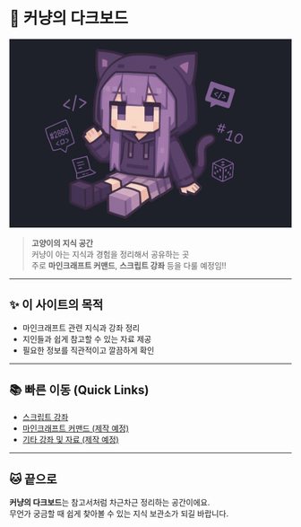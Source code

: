 # **🐾 커냥의 다크보드**
![](assets/images/banner.png)

> **고양이의 지식 공간**  
> 커냥이 아는 지식과 경험을 정리해서 공유하는 곳  
> 주로 **마인크래프트 커맨드**, **스크립트 강좌** 등을 다룰 예정임!!  

---

## ✨ 이 사이트의 목적
- 마인크래프트 관련 지식과 강좌 정리
- 지인들과 쉽게 참고할 수 있는 자료 제공
- 필요한 정보를 직관적이고 깔끔하게 확인

---

## 📚 빠른 이동 (Quick Links)

- [스크립트 강좌](skript/서버_만들기.md)
- [마인크래프트 커맨드 (제작 예정)](command/intro.md)
- [기타 강좌 및 자료 (제작 예정)](etc/intro.md)

---

## 🐱 끝으로
**커냥의 다크보드**는 참고서처럼 차근차근 정리하는 공간이에요.  
무언가 궁금할 때 쉽게 찾아볼 수 있는 지식 보관소가 되길 바랍니다.
